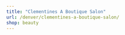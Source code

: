 ```yaml
---
title: "Clementines A Boutique Salon"
url: /denver/clementines-a-boutique-salon/
shop: beauty
---
```

